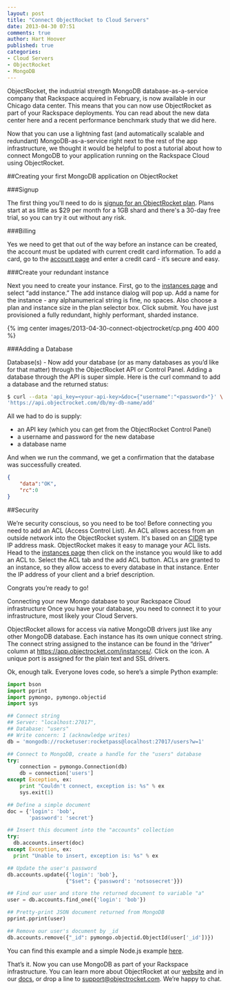 ```yaml
---
layout: post
title: "Connect ObjectRocket to Cloud Servers"
date: 2013-04-30 07:51
comments: true
author: Hart Hoover
published: true
categories: 
- Cloud Servers
- ObjectRocket
- MongoDB
---
```

ObjectRocket, the industrial strength MongoDB database-as-a-service company that Rackspace acquired in February, is now available in our Chicago data center. This means that you can now use ObjectRocket as part of your Rackspace deployments. You can read about the new data center here and a recent performance benchmark study that we did here.

Now that you can use a lightning fast (and automatically scalable and redundant) MongoDB-as-a-service right next to the rest of the app infrastructure, we thought it would be helpful to post a tutorial about how to connect MongoDB to your application running on the Rackspace Cloud using ObjectRocket.<!--More-->

##Creating your first MongoDB application on ObjectRocket

###Signup

The first thing you'll need to do is [signup for an ObjectRocket plan](http://www.objectrocket.com/pricing). Plans start at as little as $29 per month for a 1GB shard and there's a 30-day free trial, so you can try it out without any risk.

###Billing

Yes we need to get that out of the way before an instance can be created, the account must be updated with current credit card information. To add a card, go to the [account page](https://app.objectrocket.com/account) and enter a credit card - it’s secure and easy.

###Create your redundant instance

Next you need to create your instance. First, go to the [instances page](https://app.objectrocket.com/instances) and select “add instance.” The add instance dialog will pop up. Add a name for the instance - any alphanumerical string is fine, no spaces. Also choose a plan and instance size in the plan selector box. Click submit. You have just provisioned a fully redundant, highly performant, sharded instance.

{% img center images/2013-04-30-connect-objectrocket/cp.png 400 400 %}

###Adding a Database

Database(s) - Now add your database (or as many databases as you’d like for that matter) through the ObjectRocket API or Control Panel. Adding a database through the API is super simple. Here is the curl command to add a database and the returned status:

```bash
$ curl --data 'api_key=<your-api-key>&doc={"username":"<password>"}' \
'https://api.objectrocket.com/db/my-db-name/add'
```

All we had to do is supply:

* an API key (which you can get from the ObjectRocket Control Panel)
* a username and password for the new database 
* a database name


And when we run the command, we get a confirmation that the database was successfully created.

```json
{
    "data":"OK", 
    "rc":0
}
```

##Security

We’re security conscious, so you need to be too! Before connecting you need to add an ACL (Access Control List). An ACL allows access from an outside network into the ObjectRocket system. It's based on an [CIDR](http://en.wikipedia.org/wiki/Classless_Inter-Domain_Routing) type IP address mask. ObjectRocket makes it easy to manage your ACL lists. Head to the [instances page](https://app.objectrocket.com/instances) then click on the instance you would like to add an ACL to. Select the ACL tab and the add ACL button. ACLs are granted to an instance, so they allow access to every database in that instance. Enter the IP address of your client and a brief description.

Congrats you’re ready to go!

Connecting your new Mongo database to your Rackspace Cloud infrastructure
Once you have your database, you need to connect it to your infrastructure, most likely your Cloud Servers.  

ObjectRocket allows for access via native MongoDB drivers just like any other MongoDB database. Each instance has its own unique connect string. The connect string assigned to the instance can be found in the “driver” column at <https://app.objectrocket.com/instances/>. Click on the icon. A unique port is assigned for the plain text and SSL drivers.    

Ok, enough talk. Everyone loves code, so here’s a simple Python example:

```python
import bson
import pprint
import pymongo, pymongo.objectid
import sys

## Connect string 
## Server: "localhost:27017", 
## Database: "users"
## Write concern: 1 (acknowledge writes)
db = 'mongodb://rocketuser:rocketpass@localhost:27017/users?w=1'

## Connect to MongoDB, create a handle for the "users" database
try:
    connection = pymongo.Connection(db)
    db = connection['users']
except Exception, ex:
    print "Couldn't connect, exception is: %s" % ex
    sys.exit(1)

## Define a simple document
doc = {'login': 'bob', 
       'password': 'secret'}

## Insert this document into the "accounts" collection
try:
  db.accounts.insert(doc)
except Exception, ex:
  print "Unable to insert, exception is: %s" % ex

## Update the user's password
db.accounts.update({'login': 'bob'}, 
                   {"$set": {'password': 'notsosecret'}})

## Find our user and store the returned document to variable "a"
user = db.accounts.find_one({'login': 'bob'})

## Pretty-print JSON document returned from MongoDB
pprint.pprint(user)

## Remove our user's document by _id
db.accounts.remove({"_id": pymongo.objectid.ObjectId(user['_id'])})
```

You can find this example and a simple Node.js example [here](http://docs.objectrocket.com/native).
 
That’s it. Now you can use MongoDB as part of your Rackspace infrastructure. You can learn more about ObjectRocket at our [website](http://www.objectrocket.com) and in our [docs](http://docs.objectrocket.com), or drop a line to <support@objectrocket.com>. We’re happy to chat.

